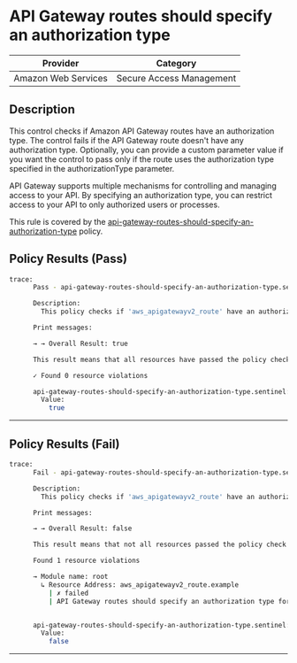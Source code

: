 # API Gateway routes should specify an authorization type

| Provider            | Category                 |
|---------------------|--------------------------|
| Amazon Web Services | Secure Access Management |

## Description

This control checks if Amazon API Gateway routes have an authorization type. The control fails if the API Gateway route doesn't have any authorization type. Optionally, you can provide a custom parameter value if you want the control to pass only if the route uses the authorization type specified in the authorizationType parameter.

API Gateway supports multiple mechanisms for controlling and managing access to your API. By specifying an authorization type, you can restrict access to your API to only authorized users or processes.

This rule is covered by the [api-gateway-routes-should-specify-an-authorization-type](https://github.com/hashicorp/policy-library-NIST-Policy-Set-for-AWS-Terraform/blob/main/policies/apigateway/api-gateway-routes-should-specify-an-authorization-type.sentinel) policy.

## Policy Results (Pass)
```bash
trace:
      Pass - api-gateway-routes-should-specify-an-authorization-type.sentinel

      Description:
        This policy checks if 'aws_apigatewayv2_route' have an authorization type.

      Print messages:

      → → Overall Result: true

      This result means that all resources have passed the policy check for the policy api-gateway-routes-should-specify-an-authorization-type.

      ✓ Found 0 resource violations

      api-gateway-routes-should-specify-an-authorization-type.sentinel:47:1 - Rule "main"
        Value:
          true
```

---

## Policy Results (Fail)
```bash
trace:
      Fail - api-gateway-routes-should-specify-an-authorization-type.sentinel

      Description:
        This policy checks if 'aws_apigatewayv2_route' have an authorization type.

      Print messages:

      → → Overall Result: false

      This result means that not all resources passed the policy check and the protected behavior is not allowed for the policy api-gateway-routes-should-specify-an-authorization-type.

      Found 1 resource violations

      → Module name: root
        ↳ Resource Address: aws_apigatewayv2_route.example
          | ✗ failed
          | API Gateway routes should specify an authorization type for resource 'aws_apigatewayv2_route'. Refer to https://docs.aws.amazon.com/securityhub/latest/userguide/apigateway-controls.html#apigateway-8 for more details.


      api-gateway-routes-should-specify-an-authorization-type.sentinel:47:1 - Rule "main"
        Value:
          false
```

---